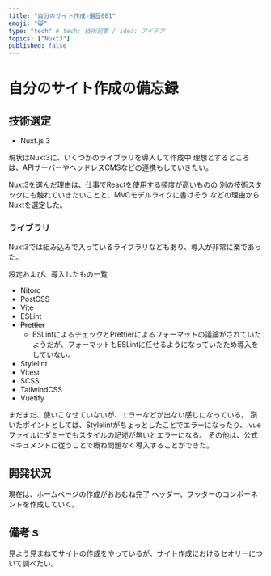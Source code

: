 ```yaml
---
title: "自分のサイト作成-遍歴001"
emoji: "😸"
type: "tech" # tech: 技術記事 / idea: アイデア
topics: ["Nuxt3"]
published: false
---
```

# 自分のサイト作成の備忘録

## 技術選定

- Nuxt.js 3

現状はNuxt3に、いくつかのライブラリを導入して作成中
理想とするところは、APIサーバーやヘッドレスCMSなどの連携もしていきたい。

Nuxt3を選んだ理由は、仕事でReactを使用する頻度が高いものの
別の技術スタックにも触れていきたいことと、MVCモデルライクに書けそう
などの理由からNuxtを選定した。

### ライブラリ

Nuxt3では組み込みで入っているライブラリなどもあり、導入が非常に楽であった。

設定および、導入したもの一覧

- Nitoro
- PostCSS
- Vite
- ESLint
- ~~Prettier~~
  - ESLintによるチェックとPrettierによるフォーマットの議論がされていたようだが、フォーマットもESLintに任せるようになっていたため導入をしていない。
- Stylelint
- Vitest
- SCSS
- TailwindCSS
- Vuetify

まだまだ、使いこなせていないが、エラーなどが出ない感じになっている。
躓いたポイントとしては、Stylelintがちょっとしたことでエラーになったり、.vueファイルにダミーでもスタイルの記述が無いとエラーになる。
その他は、公式ドキュメントに従うことで概ね問題なく導入することができた。

## 開発状況

現在は、ホームページの作成がおおむね完了
ヘッダー、フッターのコンポーネントを作成していく。

## 備考ｓ

見よう見まねでサイトの作成をやっているが、サイト作成におけるセオリーについて調べたい。

